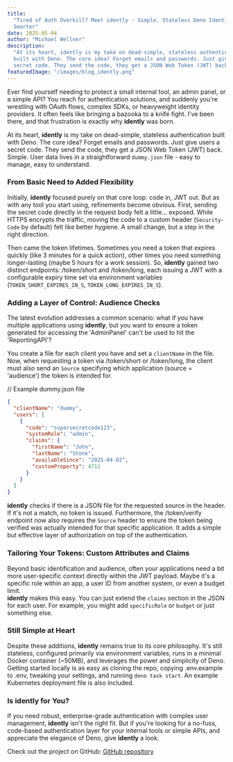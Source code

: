 ```yaml
---
title:
  "Tired of Auth Overkill? Meet idently - Simple, Stateless Deno Identity Gets
  Smarter"
date: 2025-05-04
author: "Michael Wellner"
description:
  "At its heart, idently is my take on dead-simple, stateless authentication
  built with Deno. The core idea? Forget emails and passwords. Just give users a
  secret code. They send the code, they get a JSON Web Token (JWT) back."
featuredImage: "/images/blog_idently.png"
---
```


Ever find yourself needing to protect a small internal tool, an admin panel, or
a simple API? You reach for authentication solutions, and suddenly you're
wrestling with OAuth flows, complex SDKs, or heavyweight identity providers. It
often feels like bringing a bazooka to a knife fight. I've been there, and that
frustration is exactly why **idently** was born.

At its heart, **idently** is my take on dead-simple, stateless authentication
built with Deno. The core idea? Forget emails and passwords. Just give users a
secret code. They send the code, they get a JSON Web Token (JWT) back. Simple.
User data lives in a straightforward `dummy.json` file - easy to manage, easy to
understand.

### From Basic Need to Added Flexibility

Initially, **idently** focused purely on that core loop: code in, JWT out. But
as with any tool you start using, refinements become obvious. First, sending the
secret code directly in the request body felt a little… exposed. While HTTPS
encrypts the traffic, moving the code to a custom header (`Security-Code` by
default) felt like better hygiene. A small change, but a step in the right
direction.

Then came the token lifetimes. Sometimes you need a token that expires quickly
(like 3 minutes for a quick action), other times you need something
longer-lasting (maybe 5 hours for a work session). So, **idently** gained two
distinct endpoints: /token/short and /token/long, each issuing a JWT with a
configurable expiry time set via environment variables
(`TOKEN_SHORT_EXPIRES_IN_S`, `TOKEN_LONG_EXPIRES_IN_S`).

### Adding a Layer of Control: Audience Checks

The latest evolution addresses a common scenario: what if you have multiple
applications using **idently**, but you want to ensure a token generated for
accessing the 'AdminPanel' can't be used to hit the 'ReportingAPI'?

You create a file for each client you have and set a `clientName` in the file.
Now, when requesting a token via /token/short or /token/long, the client must
also send an `Source` specifying which application (source = 'audience') the
token is intended for.

// Example dummy.json file

```json
{
  "clientName": "dummy",
  "users": [
    {
      "code": "supersecretcode123",
      "systemRole": "admin",
      "claims": {
        "firstName": "John",
        "lastName": "Stone",
        "availableSince": "2025-04-02",
        "customProperty": 4711
      }
    }
  ]
}
```

**idently** checks if there is a JSON file for the requested source in the
header. If it's not a match, no token is issued. Furthermore, the /token/verify
endpoint now also requires the `Source` header to ensure the token being
verified was actually intended for that specific application. It adds a simple
but effective layer of authorization on top of the authentication.

### Tailoring Your Tokens: Custom Attributes and Claims

Beyond basic identification and audience, often your applications need a bit
more user-specific context directly within the JWT payload. Maybe it's a
specific role within an app, a user ID from another system, or even a budget
limit.  
**idently** makes this easy. You can just extend the `claims` section in the
JSON for each user. For example, you might add `specificRole` or `budget` or
just something else.

### Still Simple at Heart

Despite these additions, **idently** remains true to its core philosophy. It's
still stateless, configured primarily via environment variables, runs in a
minimal Docker container (~50MB), and leverages the power and simplicity of
Deno. Getting started locally is as easy as cloning the repo, copying
.env.example to .env, tweaking your settings, and running `deno task start`. An
example Kubernetes deployment file is also included.

### Is idently for You?

If you need robust, enterprise-grade authentication with complex user
management, **idently** isn't the right fit. But if you're looking for a
no-fuss, code-based authentication layer for your internal tools or simple APIs,
and appreciate the elegance of Deno, give **idently** a look.

Check out the project on GitHub:
[GitHub repository](https://github.com/m1well/idently)

